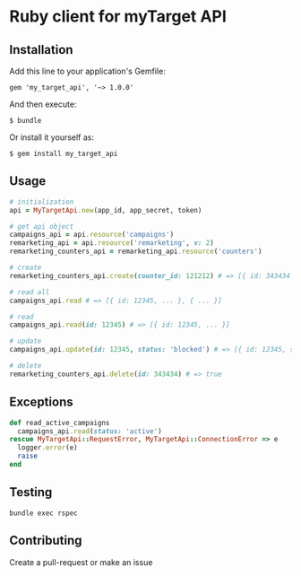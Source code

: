 # Ruby client for myTarget API

## Installation

Add this line to your application's Gemfile:

```
gem 'my_target_api', '~> 1.0.0'
```

And then execute:

```
$ bundle
```

Or install it yourself as:

```
$ gem install my_target_api
```

## Usage

```ruby
# initialization
api = MyTargetApi.new(app_id, app_secret, token)

# get api object
campaigns_api = api.resource('campaigns')
remarketing_api = api.resource('remarketing', v: 2)
remarketing_counters_api = remarketing_api.resource('counters')

# create
remarketing_counters_api.create(counter_id: 121212) # => [{ id: 343434 }]

# read all
campaigns_api.read # => [{ id: 12345, ... }, { ... }]

# read
campaigns_api.read(id: 12345) # => [{ id: 12345, ... }]

# update
campaigns_api.update(id: 12345, status: 'blocked') # => [{ id: 12345, status: 'blocked' }]

# delete
remarketing_counters_api.delete(id: 343434) # => true
```

## Exceptions

```ruby
def read_active_campaigns
  campaigns_api.read(status: 'active')
rescue MyTargetApi::RequestError, MyTargetApi::ConnectionError => e
  logger.error(e)
  raise
end
```

## Testing

```
bundle exec rspec
```

## Contributing

Create a pull-request or make an issue
